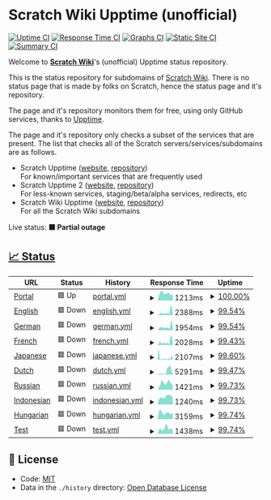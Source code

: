 # Scratch Wiki Upptime (unofficial)

[![Uptime CI](https://github.com/Hans5958/Scratch-Wiki-Upptime/workflows/Uptime%20CI/badge.svg)](https://github.com/Hans5958/Scratch-Wiki-Upptime/actions?query=workflow%3A%22Uptime+CI%22)
[![Response Time CI](https://github.com/Hans5958/Scratch-Wiki-Upptime/workflows/Response%20Time%20CI/badge.svg)](https://github.com/Hans5958/Scratch-Wiki-Upptime/actions?query=workflow%3A%22Response+Time+CI%22)
[![Graphs CI](https://github.com/Hans5958/Scratch-Wiki-Upptime/workflows/Graphs%20CI/badge.svg)](https://github.com/Hans5958/Scratch-Wiki-Upptime/actions?query=workflow%3A%22Graphs+CI%22)
[![Static Site CI](https://github.com/Hans5958/Scratch-Wiki-Upptime/workflows/Static%20Site%20CI/badge.svg)](https://github.com/Hans5958/Scratch-Wiki-Upptime/actions?query=workflow%3A%22Static+Site+CI%22)
[![Summary CI](https://github.com/Hans5958/Scratch-Wiki-Upptime/workflows/Summary%20CI/badge.svg)](https://github.com/Hans5958/Scratch-Wiki-Upptime/actions?query=workflow%3A%22Summary+CI%22)

Welcome to **[Scratch Wiki](https://scratch-wiki.info)**'s (unofficial) Upptime status repository.

This is the status repository for subdomains of [Scratch Wiki](https://scratch-wiki.info). There is no status page that is made by folks on Scratch, hence the status page and it's repository.

The page and it's repository monitors them for free, using only GitHub services, thanks to [Upptime](https://github.com/upptime/upptime).

The page and it's repository only checks a subset of the services that are present. The list that checks all of the Scratch servers/services/subdomains are as follows.

- Scratch Upptime ([website](https://scratch-upptime.netlify.app), [repository](https://github.com/Hans5958/Scratch-Wiki-Upptime))  
  For known/important services that are frequently used
- Scratch Upptime 2 ([website](https://scratch-upptime-2.netlify.app), [repository](https://github.com/Hans5958/Scratch-Upptime-2))  
  For less-known services, staging/beta/alpha services, redirects, etc
- Scratch Wiki Upptime ([website](https://scratch-wiki-upptime.netlify.app), [repository](https://github.com/Hans5958/Scratch-Wiki-Upptime))  
  For all the Scratch Wiki subdomains

Live status: <!--live status--> **🟧 Partial outage**

## [📈 Status](https://scratch-wiki-upptime.netlify.app)

<!--start: status pages-->
<!-- This summary is generated by Upptime (https://github.com/upptime/upptime) -->
<!-- Do not edit this manually, your changes will be overwritten -->
<!-- prettier-ignore -->
| URL | Status | History | Response Time | Uptime |
| --- | ------ | ------- | ------------- | ------ |
| <img alt="" src="https://icons.duckduckgo.com/ip3/scratch-wiki.info.ico" height="13"> [Portal](https://scratch-wiki.info) | 🟩 Up | [portal.yml](https://github.com/Hans5958/Scratch-Wiki-Upptime/commits/HEAD/history/portal.yml) | <details><summary><img alt="Response time graph" src="./graphs/portal/response-time-week.png" height="20"> 1213ms</summary><br><a href="https://scratch-wiki-upptime.netlify.app/history/portal"><img alt="Response time 2243" src="https://img.shields.io/endpoint?url=https%3A%2F%2Fraw.githubusercontent.com%2FHans5958%2FScratch-Wiki-Upptime%2FHEAD%2Fapi%2Fportal%2Fresponse-time.json"></a><br><a href="https://scratch-wiki-upptime.netlify.app/history/portal"><img alt="24-hour response time 985" src="https://img.shields.io/endpoint?url=https%3A%2F%2Fraw.githubusercontent.com%2FHans5958%2FScratch-Wiki-Upptime%2FHEAD%2Fapi%2Fportal%2Fresponse-time-day.json"></a><br><a href="https://scratch-wiki-upptime.netlify.app/history/portal"><img alt="7-day response time 1213" src="https://img.shields.io/endpoint?url=https%3A%2F%2Fraw.githubusercontent.com%2FHans5958%2FScratch-Wiki-Upptime%2FHEAD%2Fapi%2Fportal%2Fresponse-time-week.json"></a><br><a href="https://scratch-wiki-upptime.netlify.app/history/portal"><img alt="30-day response time 2277" src="https://img.shields.io/endpoint?url=https%3A%2F%2Fraw.githubusercontent.com%2FHans5958%2FScratch-Wiki-Upptime%2FHEAD%2Fapi%2Fportal%2Fresponse-time-month.json"></a><br><a href="https://scratch-wiki-upptime.netlify.app/history/portal"><img alt="1-year response time 2417" src="https://img.shields.io/endpoint?url=https%3A%2F%2Fraw.githubusercontent.com%2FHans5958%2FScratch-Wiki-Upptime%2FHEAD%2Fapi%2Fportal%2Fresponse-time-year.json"></a></details> | <details><summary><a href="https://scratch-wiki-upptime.netlify.app/history/portal">100.00%</a></summary><a href="https://scratch-wiki-upptime.netlify.app/history/portal"><img alt="All-time uptime 99.35%" src="https://img.shields.io/endpoint?url=https%3A%2F%2Fraw.githubusercontent.com%2FHans5958%2FScratch-Wiki-Upptime%2FHEAD%2Fapi%2Fportal%2Fuptime.json"></a><br><a href="https://scratch-wiki-upptime.netlify.app/history/portal"><img alt="24-hour uptime 100.00%" src="https://img.shields.io/endpoint?url=https%3A%2F%2Fraw.githubusercontent.com%2FHans5958%2FScratch-Wiki-Upptime%2FHEAD%2Fapi%2Fportal%2Fuptime-day.json"></a><br><a href="https://scratch-wiki-upptime.netlify.app/history/portal"><img alt="7-day uptime 100.00%" src="https://img.shields.io/endpoint?url=https%3A%2F%2Fraw.githubusercontent.com%2FHans5958%2FScratch-Wiki-Upptime%2FHEAD%2Fapi%2Fportal%2Fuptime-week.json"></a><br><a href="https://scratch-wiki-upptime.netlify.app/history/portal"><img alt="30-day uptime 75.37%" src="https://img.shields.io/endpoint?url=https%3A%2F%2Fraw.githubusercontent.com%2FHans5958%2FScratch-Wiki-Upptime%2FHEAD%2Fapi%2Fportal%2Fuptime-month.json"></a><br><a href="https://scratch-wiki-upptime.netlify.app/history/portal"><img alt="1-year uptime 97.80%" src="https://img.shields.io/endpoint?url=https%3A%2F%2Fraw.githubusercontent.com%2FHans5958%2FScratch-Wiki-Upptime%2FHEAD%2Fapi%2Fportal%2Fuptime-year.json"></a></details>
| <img alt="" src="https://icons.duckduckgo.com/ip3/en.scratch-wiki.info.ico" height="13"> [English](https://en.scratch-wiki.info) | 🟥 Down | [english.yml](https://github.com/Hans5958/Scratch-Wiki-Upptime/commits/HEAD/history/english.yml) | <details><summary><img alt="Response time graph" src="./graphs/english/response-time-week.png" height="20"> 2388ms</summary><br><a href="https://scratch-wiki-upptime.netlify.app/history/english"><img alt="Response time 2936" src="https://img.shields.io/endpoint?url=https%3A%2F%2Fraw.githubusercontent.com%2FHans5958%2FScratch-Wiki-Upptime%2FHEAD%2Fapi%2Fenglish%2Fresponse-time.json"></a><br><a href="https://scratch-wiki-upptime.netlify.app/history/english"><img alt="24-hour response time 1860" src="https://img.shields.io/endpoint?url=https%3A%2F%2Fraw.githubusercontent.com%2FHans5958%2FScratch-Wiki-Upptime%2FHEAD%2Fapi%2Fenglish%2Fresponse-time-day.json"></a><br><a href="https://scratch-wiki-upptime.netlify.app/history/english"><img alt="7-day response time 2388" src="https://img.shields.io/endpoint?url=https%3A%2F%2Fraw.githubusercontent.com%2FHans5958%2FScratch-Wiki-Upptime%2FHEAD%2Fapi%2Fenglish%2Fresponse-time-week.json"></a><br><a href="https://scratch-wiki-upptime.netlify.app/history/english"><img alt="30-day response time 5640" src="https://img.shields.io/endpoint?url=https%3A%2F%2Fraw.githubusercontent.com%2FHans5958%2FScratch-Wiki-Upptime%2FHEAD%2Fapi%2Fenglish%2Fresponse-time-month.json"></a><br><a href="https://scratch-wiki-upptime.netlify.app/history/english"><img alt="1-year response time 3302" src="https://img.shields.io/endpoint?url=https%3A%2F%2Fraw.githubusercontent.com%2FHans5958%2FScratch-Wiki-Upptime%2FHEAD%2Fapi%2Fenglish%2Fresponse-time-year.json"></a></details> | <details><summary><a href="https://scratch-wiki-upptime.netlify.app/history/english">99.54%</a></summary><a href="https://scratch-wiki-upptime.netlify.app/history/english"><img alt="All-time uptime 99.92%" src="https://img.shields.io/endpoint?url=https%3A%2F%2Fraw.githubusercontent.com%2FHans5958%2FScratch-Wiki-Upptime%2FHEAD%2Fapi%2Fenglish%2Fuptime.json"></a><br><a href="https://scratch-wiki-upptime.netlify.app/history/english"><img alt="24-hour uptime 97.87%" src="https://img.shields.io/endpoint?url=https%3A%2F%2Fraw.githubusercontent.com%2FHans5958%2FScratch-Wiki-Upptime%2FHEAD%2Fapi%2Fenglish%2Fuptime-day.json"></a><br><a href="https://scratch-wiki-upptime.netlify.app/history/english"><img alt="7-day uptime 99.54%" src="https://img.shields.io/endpoint?url=https%3A%2F%2Fraw.githubusercontent.com%2FHans5958%2FScratch-Wiki-Upptime%2FHEAD%2Fapi%2Fenglish%2Fuptime-week.json"></a><br><a href="https://scratch-wiki-upptime.netlify.app/history/english"><img alt="30-day uptime 97.58%" src="https://img.shields.io/endpoint?url=https%3A%2F%2Fraw.githubusercontent.com%2FHans5958%2FScratch-Wiki-Upptime%2FHEAD%2Fapi%2Fenglish%2Fuptime-month.json"></a><br><a href="https://scratch-wiki-upptime.netlify.app/history/english"><img alt="1-year uptime 99.72%" src="https://img.shields.io/endpoint?url=https%3A%2F%2Fraw.githubusercontent.com%2FHans5958%2FScratch-Wiki-Upptime%2FHEAD%2Fapi%2Fenglish%2Fuptime-year.json"></a></details>
| <img alt="" src="https://icons.duckduckgo.com/ip3/de.scratch-wiki.info.ico" height="13"> [German](https://de.scratch-wiki.info) | 🟥 Down | [german.yml](https://github.com/Hans5958/Scratch-Wiki-Upptime/commits/HEAD/history/german.yml) | <details><summary><img alt="Response time graph" src="./graphs/german/response-time-week.png" height="20"> 1954ms</summary><br><a href="https://scratch-wiki-upptime.netlify.app/history/german"><img alt="Response time 2954" src="https://img.shields.io/endpoint?url=https%3A%2F%2Fraw.githubusercontent.com%2FHans5958%2FScratch-Wiki-Upptime%2FHEAD%2Fapi%2Fgerman%2Fresponse-time.json"></a><br><a href="https://scratch-wiki-upptime.netlify.app/history/german"><img alt="24-hour response time 1443" src="https://img.shields.io/endpoint?url=https%3A%2F%2Fraw.githubusercontent.com%2FHans5958%2FScratch-Wiki-Upptime%2FHEAD%2Fapi%2Fgerman%2Fresponse-time-day.json"></a><br><a href="https://scratch-wiki-upptime.netlify.app/history/german"><img alt="7-day response time 1954" src="https://img.shields.io/endpoint?url=https%3A%2F%2Fraw.githubusercontent.com%2FHans5958%2FScratch-Wiki-Upptime%2FHEAD%2Fapi%2Fgerman%2Fresponse-time-week.json"></a><br><a href="https://scratch-wiki-upptime.netlify.app/history/german"><img alt="30-day response time 4532" src="https://img.shields.io/endpoint?url=https%3A%2F%2Fraw.githubusercontent.com%2FHans5958%2FScratch-Wiki-Upptime%2FHEAD%2Fapi%2Fgerman%2Fresponse-time-month.json"></a><br><a href="https://scratch-wiki-upptime.netlify.app/history/german"><img alt="1-year response time 3167" src="https://img.shields.io/endpoint?url=https%3A%2F%2Fraw.githubusercontent.com%2FHans5958%2FScratch-Wiki-Upptime%2FHEAD%2Fapi%2Fgerman%2Fresponse-time-year.json"></a></details> | <details><summary><a href="https://scratch-wiki-upptime.netlify.app/history/german">99.54%</a></summary><a href="https://scratch-wiki-upptime.netlify.app/history/german"><img alt="All-time uptime 99.90%" src="https://img.shields.io/endpoint?url=https%3A%2F%2Fraw.githubusercontent.com%2FHans5958%2FScratch-Wiki-Upptime%2FHEAD%2Fapi%2Fgerman%2Fuptime.json"></a><br><a href="https://scratch-wiki-upptime.netlify.app/history/german"><img alt="24-hour uptime 97.86%" src="https://img.shields.io/endpoint?url=https%3A%2F%2Fraw.githubusercontent.com%2FHans5958%2FScratch-Wiki-Upptime%2FHEAD%2Fapi%2Fgerman%2Fuptime-day.json"></a><br><a href="https://scratch-wiki-upptime.netlify.app/history/german"><img alt="7-day uptime 99.54%" src="https://img.shields.io/endpoint?url=https%3A%2F%2Fraw.githubusercontent.com%2FHans5958%2FScratch-Wiki-Upptime%2FHEAD%2Fapi%2Fgerman%2Fuptime-week.json"></a><br><a href="https://scratch-wiki-upptime.netlify.app/history/german"><img alt="30-day uptime 97.45%" src="https://img.shields.io/endpoint?url=https%3A%2F%2Fraw.githubusercontent.com%2FHans5958%2FScratch-Wiki-Upptime%2FHEAD%2Fapi%2Fgerman%2Fuptime-month.json"></a><br><a href="https://scratch-wiki-upptime.netlify.app/history/german"><img alt="1-year uptime 99.67%" src="https://img.shields.io/endpoint?url=https%3A%2F%2Fraw.githubusercontent.com%2FHans5958%2FScratch-Wiki-Upptime%2FHEAD%2Fapi%2Fgerman%2Fuptime-year.json"></a></details>
| <img alt="" src="https://icons.duckduckgo.com/ip3/fr.scratch-wiki.info.ico" height="13"> [French](https://fr.scratch-wiki.info) | 🟥 Down | [french.yml](https://github.com/Hans5958/Scratch-Wiki-Upptime/commits/HEAD/history/french.yml) | <details><summary><img alt="Response time graph" src="./graphs/french/response-time-week.png" height="20"> 2028ms</summary><br><a href="https://scratch-wiki-upptime.netlify.app/history/french"><img alt="Response time 2653" src="https://img.shields.io/endpoint?url=https%3A%2F%2Fraw.githubusercontent.com%2FHans5958%2FScratch-Wiki-Upptime%2FHEAD%2Fapi%2Ffrench%2Fresponse-time.json"></a><br><a href="https://scratch-wiki-upptime.netlify.app/history/french"><img alt="24-hour response time 1474" src="https://img.shields.io/endpoint?url=https%3A%2F%2Fraw.githubusercontent.com%2FHans5958%2FScratch-Wiki-Upptime%2FHEAD%2Fapi%2Ffrench%2Fresponse-time-day.json"></a><br><a href="https://scratch-wiki-upptime.netlify.app/history/french"><img alt="7-day response time 2028" src="https://img.shields.io/endpoint?url=https%3A%2F%2Fraw.githubusercontent.com%2FHans5958%2FScratch-Wiki-Upptime%2FHEAD%2Fapi%2Ffrench%2Fresponse-time-week.json"></a><br><a href="https://scratch-wiki-upptime.netlify.app/history/french"><img alt="30-day response time 4574" src="https://img.shields.io/endpoint?url=https%3A%2F%2Fraw.githubusercontent.com%2FHans5958%2FScratch-Wiki-Upptime%2FHEAD%2Fapi%2Ffrench%2Fresponse-time-month.json"></a><br><a href="https://scratch-wiki-upptime.netlify.app/history/french"><img alt="1-year response time 2846" src="https://img.shields.io/endpoint?url=https%3A%2F%2Fraw.githubusercontent.com%2FHans5958%2FScratch-Wiki-Upptime%2FHEAD%2Fapi%2Ffrench%2Fresponse-time-year.json"></a></details> | <details><summary><a href="https://scratch-wiki-upptime.netlify.app/history/french">99.43%</a></summary><a href="https://scratch-wiki-upptime.netlify.app/history/french"><img alt="All-time uptime 99.91%" src="https://img.shields.io/endpoint?url=https%3A%2F%2Fraw.githubusercontent.com%2FHans5958%2FScratch-Wiki-Upptime%2FHEAD%2Fapi%2Ffrench%2Fuptime.json"></a><br><a href="https://scratch-wiki-upptime.netlify.app/history/french"><img alt="24-hour uptime 97.86%" src="https://img.shields.io/endpoint?url=https%3A%2F%2Fraw.githubusercontent.com%2FHans5958%2FScratch-Wiki-Upptime%2FHEAD%2Fapi%2Ffrench%2Fuptime-day.json"></a><br><a href="https://scratch-wiki-upptime.netlify.app/history/french"><img alt="7-day uptime 99.43%" src="https://img.shields.io/endpoint?url=https%3A%2F%2Fraw.githubusercontent.com%2FHans5958%2FScratch-Wiki-Upptime%2FHEAD%2Fapi%2Ffrench%2Fuptime-week.json"></a><br><a href="https://scratch-wiki-upptime.netlify.app/history/french"><img alt="30-day uptime 97.24%" src="https://img.shields.io/endpoint?url=https%3A%2F%2Fraw.githubusercontent.com%2FHans5958%2FScratch-Wiki-Upptime%2FHEAD%2Fapi%2Ffrench%2Fuptime-month.json"></a><br><a href="https://scratch-wiki-upptime.netlify.app/history/french"><img alt="1-year uptime 99.68%" src="https://img.shields.io/endpoint?url=https%3A%2F%2Fraw.githubusercontent.com%2FHans5958%2FScratch-Wiki-Upptime%2FHEAD%2Fapi%2Ffrench%2Fuptime-year.json"></a></details>
| <img alt="" src="https://icons.duckduckgo.com/ip3/ja.scratch-wiki.info.ico" height="13"> [Japanese](https://ja.scratch-wiki.info) | 🟥 Down | [japanese.yml](https://github.com/Hans5958/Scratch-Wiki-Upptime/commits/HEAD/history/japanese.yml) | <details><summary><img alt="Response time graph" src="./graphs/japanese/response-time-week.png" height="20"> 2107ms</summary><br><a href="https://scratch-wiki-upptime.netlify.app/history/japanese"><img alt="Response time 2358" src="https://img.shields.io/endpoint?url=https%3A%2F%2Fraw.githubusercontent.com%2FHans5958%2FScratch-Wiki-Upptime%2FHEAD%2Fapi%2Fjapanese%2Fresponse-time.json"></a><br><a href="https://scratch-wiki-upptime.netlify.app/history/japanese"><img alt="24-hour response time 1160" src="https://img.shields.io/endpoint?url=https%3A%2F%2Fraw.githubusercontent.com%2FHans5958%2FScratch-Wiki-Upptime%2FHEAD%2Fapi%2Fjapanese%2Fresponse-time-day.json"></a><br><a href="https://scratch-wiki-upptime.netlify.app/history/japanese"><img alt="7-day response time 2107" src="https://img.shields.io/endpoint?url=https%3A%2F%2Fraw.githubusercontent.com%2FHans5958%2FScratch-Wiki-Upptime%2FHEAD%2Fapi%2Fjapanese%2Fresponse-time-week.json"></a><br><a href="https://scratch-wiki-upptime.netlify.app/history/japanese"><img alt="30-day response time 4129" src="https://img.shields.io/endpoint?url=https%3A%2F%2Fraw.githubusercontent.com%2FHans5958%2FScratch-Wiki-Upptime%2FHEAD%2Fapi%2Fjapanese%2Fresponse-time-month.json"></a><br><a href="https://scratch-wiki-upptime.netlify.app/history/japanese"><img alt="1-year response time 2563" src="https://img.shields.io/endpoint?url=https%3A%2F%2Fraw.githubusercontent.com%2FHans5958%2FScratch-Wiki-Upptime%2FHEAD%2Fapi%2Fjapanese%2Fresponse-time-year.json"></a></details> | <details><summary><a href="https://scratch-wiki-upptime.netlify.app/history/japanese">99.60%</a></summary><a href="https://scratch-wiki-upptime.netlify.app/history/japanese"><img alt="All-time uptime 99.33%" src="https://img.shields.io/endpoint?url=https%3A%2F%2Fraw.githubusercontent.com%2FHans5958%2FScratch-Wiki-Upptime%2FHEAD%2Fapi%2Fjapanese%2Fuptime.json"></a><br><a href="https://scratch-wiki-upptime.netlify.app/history/japanese"><img alt="24-hour uptime 99.07%" src="https://img.shields.io/endpoint?url=https%3A%2F%2Fraw.githubusercontent.com%2FHans5958%2FScratch-Wiki-Upptime%2FHEAD%2Fapi%2Fjapanese%2Fuptime-day.json"></a><br><a href="https://scratch-wiki-upptime.netlify.app/history/japanese"><img alt="7-day uptime 99.60%" src="https://img.shields.io/endpoint?url=https%3A%2F%2Fraw.githubusercontent.com%2FHans5958%2FScratch-Wiki-Upptime%2FHEAD%2Fapi%2Fjapanese%2Fuptime-week.json"></a><br><a href="https://scratch-wiki-upptime.netlify.app/history/japanese"><img alt="30-day uptime 74.58%" src="https://img.shields.io/endpoint?url=https%3A%2F%2Fraw.githubusercontent.com%2FHans5958%2FScratch-Wiki-Upptime%2FHEAD%2Fapi%2Fjapanese%2Fuptime-month.json"></a><br><a href="https://scratch-wiki-upptime.netlify.app/history/japanese"><img alt="1-year uptime 97.74%" src="https://img.shields.io/endpoint?url=https%3A%2F%2Fraw.githubusercontent.com%2FHans5958%2FScratch-Wiki-Upptime%2FHEAD%2Fapi%2Fjapanese%2Fuptime-year.json"></a></details>
| <img alt="" src="https://icons.duckduckgo.com/ip3/nl.scratch-wiki.info.ico" height="13"> [Dutch](https://nl.scratch-wiki.info) | 🟥 Down | [dutch.yml](https://github.com/Hans5958/Scratch-Wiki-Upptime/commits/HEAD/history/dutch.yml) | <details><summary><img alt="Response time graph" src="./graphs/dutch/response-time-week.png" height="20"> 5291ms</summary><br><a href="https://scratch-wiki-upptime.netlify.app/history/dutch"><img alt="Response time 2516" src="https://img.shields.io/endpoint?url=https%3A%2F%2Fraw.githubusercontent.com%2FHans5958%2FScratch-Wiki-Upptime%2FHEAD%2Fapi%2Fdutch%2Fresponse-time.json"></a><br><a href="https://scratch-wiki-upptime.netlify.app/history/dutch"><img alt="24-hour response time 1027" src="https://img.shields.io/endpoint?url=https%3A%2F%2Fraw.githubusercontent.com%2FHans5958%2FScratch-Wiki-Upptime%2FHEAD%2Fapi%2Fdutch%2Fresponse-time-day.json"></a><br><a href="https://scratch-wiki-upptime.netlify.app/history/dutch"><img alt="7-day response time 5291" src="https://img.shields.io/endpoint?url=https%3A%2F%2Fraw.githubusercontent.com%2FHans5958%2FScratch-Wiki-Upptime%2FHEAD%2Fapi%2Fdutch%2Fresponse-time-week.json"></a><br><a href="https://scratch-wiki-upptime.netlify.app/history/dutch"><img alt="30-day response time 5120" src="https://img.shields.io/endpoint?url=https%3A%2F%2Fraw.githubusercontent.com%2FHans5958%2FScratch-Wiki-Upptime%2FHEAD%2Fapi%2Fdutch%2Fresponse-time-month.json"></a><br><a href="https://scratch-wiki-upptime.netlify.app/history/dutch"><img alt="1-year response time 2777" src="https://img.shields.io/endpoint?url=https%3A%2F%2Fraw.githubusercontent.com%2FHans5958%2FScratch-Wiki-Upptime%2FHEAD%2Fapi%2Fdutch%2Fresponse-time-year.json"></a></details> | <details><summary><a href="https://scratch-wiki-upptime.netlify.app/history/dutch">99.47%</a></summary><a href="https://scratch-wiki-upptime.netlify.app/history/dutch"><img alt="All-time uptime 99.90%" src="https://img.shields.io/endpoint?url=https%3A%2F%2Fraw.githubusercontent.com%2FHans5958%2FScratch-Wiki-Upptime%2FHEAD%2Fapi%2Fdutch%2Fuptime.json"></a><br><a href="https://scratch-wiki-upptime.netlify.app/history/dutch"><img alt="24-hour uptime 98.04%" src="https://img.shields.io/endpoint?url=https%3A%2F%2Fraw.githubusercontent.com%2FHans5958%2FScratch-Wiki-Upptime%2FHEAD%2Fapi%2Fdutch%2Fuptime-day.json"></a><br><a href="https://scratch-wiki-upptime.netlify.app/history/dutch"><img alt="7-day uptime 99.47%" src="https://img.shields.io/endpoint?url=https%3A%2F%2Fraw.githubusercontent.com%2FHans5958%2FScratch-Wiki-Upptime%2FHEAD%2Fapi%2Fdutch%2Fuptime-week.json"></a><br><a href="https://scratch-wiki-upptime.netlify.app/history/dutch"><img alt="30-day uptime 97.64%" src="https://img.shields.io/endpoint?url=https%3A%2F%2Fraw.githubusercontent.com%2FHans5958%2FScratch-Wiki-Upptime%2FHEAD%2Fapi%2Fdutch%2Fuptime-month.json"></a><br><a href="https://scratch-wiki-upptime.netlify.app/history/dutch"><img alt="1-year uptime 99.67%" src="https://img.shields.io/endpoint?url=https%3A%2F%2Fraw.githubusercontent.com%2FHans5958%2FScratch-Wiki-Upptime%2FHEAD%2Fapi%2Fdutch%2Fuptime-year.json"></a></details>
| <img alt="" src="https://icons.duckduckgo.com/ip3/ru.scratch-wiki.info.ico" height="13"> [Russian](https://ru.scratch-wiki.info) | 🟥 Down | [russian.yml](https://github.com/Hans5958/Scratch-Wiki-Upptime/commits/HEAD/history/russian.yml) | <details><summary><img alt="Response time graph" src="./graphs/russian/response-time-week.png" height="20"> 1421ms</summary><br><a href="https://scratch-wiki-upptime.netlify.app/history/russian"><img alt="Response time 2148" src="https://img.shields.io/endpoint?url=https%3A%2F%2Fraw.githubusercontent.com%2FHans5958%2FScratch-Wiki-Upptime%2FHEAD%2Fapi%2Frussian%2Fresponse-time.json"></a><br><a href="https://scratch-wiki-upptime.netlify.app/history/russian"><img alt="24-hour response time 1179" src="https://img.shields.io/endpoint?url=https%3A%2F%2Fraw.githubusercontent.com%2FHans5958%2FScratch-Wiki-Upptime%2FHEAD%2Fapi%2Frussian%2Fresponse-time-day.json"></a><br><a href="https://scratch-wiki-upptime.netlify.app/history/russian"><img alt="7-day response time 1421" src="https://img.shields.io/endpoint?url=https%3A%2F%2Fraw.githubusercontent.com%2FHans5958%2FScratch-Wiki-Upptime%2FHEAD%2Fapi%2Frussian%2Fresponse-time-week.json"></a><br><a href="https://scratch-wiki-upptime.netlify.app/history/russian"><img alt="30-day response time 3530" src="https://img.shields.io/endpoint?url=https%3A%2F%2Fraw.githubusercontent.com%2FHans5958%2FScratch-Wiki-Upptime%2FHEAD%2Fapi%2Frussian%2Fresponse-time-month.json"></a><br><a href="https://scratch-wiki-upptime.netlify.app/history/russian"><img alt="1-year response time 2324" src="https://img.shields.io/endpoint?url=https%3A%2F%2Fraw.githubusercontent.com%2FHans5958%2FScratch-Wiki-Upptime%2FHEAD%2Fapi%2Frussian%2Fresponse-time-year.json"></a></details> | <details><summary><a href="https://scratch-wiki-upptime.netlify.app/history/russian">99.73%</a></summary><a href="https://scratch-wiki-upptime.netlify.app/history/russian"><img alt="All-time uptime 99.90%" src="https://img.shields.io/endpoint?url=https%3A%2F%2Fraw.githubusercontent.com%2FHans5958%2FScratch-Wiki-Upptime%2FHEAD%2Fapi%2Frussian%2Fuptime.json"></a><br><a href="https://scratch-wiki-upptime.netlify.app/history/russian"><img alt="24-hour uptime 98.08%" src="https://img.shields.io/endpoint?url=https%3A%2F%2Fraw.githubusercontent.com%2FHans5958%2FScratch-Wiki-Upptime%2FHEAD%2Fapi%2Frussian%2Fuptime-day.json"></a><br><a href="https://scratch-wiki-upptime.netlify.app/history/russian"><img alt="7-day uptime 99.73%" src="https://img.shields.io/endpoint?url=https%3A%2F%2Fraw.githubusercontent.com%2FHans5958%2FScratch-Wiki-Upptime%2FHEAD%2Fapi%2Frussian%2Fuptime-week.json"></a><br><a href="https://scratch-wiki-upptime.netlify.app/history/russian"><img alt="30-day uptime 97.58%" src="https://img.shields.io/endpoint?url=https%3A%2F%2Fraw.githubusercontent.com%2FHans5958%2FScratch-Wiki-Upptime%2FHEAD%2Fapi%2Frussian%2Fuptime-month.json"></a><br><a href="https://scratch-wiki-upptime.netlify.app/history/russian"><img alt="1-year uptime 99.66%" src="https://img.shields.io/endpoint?url=https%3A%2F%2Fraw.githubusercontent.com%2FHans5958%2FScratch-Wiki-Upptime%2FHEAD%2Fapi%2Frussian%2Fuptime-year.json"></a></details>
| <img alt="" src="https://icons.duckduckgo.com/ip3/id.scratch-wiki.info.ico" height="13"> [Indonesian](https://id.scratch-wiki.info) | 🟥 Down | [indonesian.yml](https://github.com/Hans5958/Scratch-Wiki-Upptime/commits/HEAD/history/indonesian.yml) | <details><summary><img alt="Response time graph" src="./graphs/indonesian/response-time-week.png" height="20"> 1240ms</summary><br><a href="https://scratch-wiki-upptime.netlify.app/history/indonesian"><img alt="Response time 2191" src="https://img.shields.io/endpoint?url=https%3A%2F%2Fraw.githubusercontent.com%2FHans5958%2FScratch-Wiki-Upptime%2FHEAD%2Fapi%2Findonesian%2Fresponse-time.json"></a><br><a href="https://scratch-wiki-upptime.netlify.app/history/indonesian"><img alt="24-hour response time 1133" src="https://img.shields.io/endpoint?url=https%3A%2F%2Fraw.githubusercontent.com%2FHans5958%2FScratch-Wiki-Upptime%2FHEAD%2Fapi%2Findonesian%2Fresponse-time-day.json"></a><br><a href="https://scratch-wiki-upptime.netlify.app/history/indonesian"><img alt="7-day response time 1240" src="https://img.shields.io/endpoint?url=https%3A%2F%2Fraw.githubusercontent.com%2FHans5958%2FScratch-Wiki-Upptime%2FHEAD%2Fapi%2Findonesian%2Fresponse-time-week.json"></a><br><a href="https://scratch-wiki-upptime.netlify.app/history/indonesian"><img alt="30-day response time 3934" src="https://img.shields.io/endpoint?url=https%3A%2F%2Fraw.githubusercontent.com%2FHans5958%2FScratch-Wiki-Upptime%2FHEAD%2Fapi%2Findonesian%2Fresponse-time-month.json"></a><br><a href="https://scratch-wiki-upptime.netlify.app/history/indonesian"><img alt="1-year response time 2423" src="https://img.shields.io/endpoint?url=https%3A%2F%2Fraw.githubusercontent.com%2FHans5958%2FScratch-Wiki-Upptime%2FHEAD%2Fapi%2Findonesian%2Fresponse-time-year.json"></a></details> | <details><summary><a href="https://scratch-wiki-upptime.netlify.app/history/indonesian">99.73%</a></summary><a href="https://scratch-wiki-upptime.netlify.app/history/indonesian"><img alt="All-time uptime 99.89%" src="https://img.shields.io/endpoint?url=https%3A%2F%2Fraw.githubusercontent.com%2FHans5958%2FScratch-Wiki-Upptime%2FHEAD%2Fapi%2Findonesian%2Fuptime.json"></a><br><a href="https://scratch-wiki-upptime.netlify.app/history/indonesian"><img alt="24-hour uptime 98.08%" src="https://img.shields.io/endpoint?url=https%3A%2F%2Fraw.githubusercontent.com%2FHans5958%2FScratch-Wiki-Upptime%2FHEAD%2Fapi%2Findonesian%2Fuptime-day.json"></a><br><a href="https://scratch-wiki-upptime.netlify.app/history/indonesian"><img alt="7-day uptime 99.73%" src="https://img.shields.io/endpoint?url=https%3A%2F%2Fraw.githubusercontent.com%2FHans5958%2FScratch-Wiki-Upptime%2FHEAD%2Fapi%2Findonesian%2Fuptime-week.json"></a><br><a href="https://scratch-wiki-upptime.netlify.app/history/indonesian"><img alt="30-day uptime 97.46%" src="https://img.shields.io/endpoint?url=https%3A%2F%2Fraw.githubusercontent.com%2FHans5958%2FScratch-Wiki-Upptime%2FHEAD%2Fapi%2Findonesian%2Fuptime-month.json"></a><br><a href="https://scratch-wiki-upptime.netlify.app/history/indonesian"><img alt="1-year uptime 99.64%" src="https://img.shields.io/endpoint?url=https%3A%2F%2Fraw.githubusercontent.com%2FHans5958%2FScratch-Wiki-Upptime%2FHEAD%2Fapi%2Findonesian%2Fuptime-year.json"></a></details>
| <img alt="" src="https://icons.duckduckgo.com/ip3/hu.scratch-wiki.info.ico" height="13"> [Hungarian](https://hu.scratch-wiki.info) | 🟥 Down | [hungarian.yml](https://github.com/Hans5958/Scratch-Wiki-Upptime/commits/HEAD/history/hungarian.yml) | <details><summary><img alt="Response time graph" src="./graphs/hungarian/response-time-week.png" height="20"> 3159ms</summary><br><a href="https://scratch-wiki-upptime.netlify.app/history/hungarian"><img alt="Response time 2201" src="https://img.shields.io/endpoint?url=https%3A%2F%2Fraw.githubusercontent.com%2FHans5958%2FScratch-Wiki-Upptime%2FHEAD%2Fapi%2Fhungarian%2Fresponse-time.json"></a><br><a href="https://scratch-wiki-upptime.netlify.app/history/hungarian"><img alt="24-hour response time 5222" src="https://img.shields.io/endpoint?url=https%3A%2F%2Fraw.githubusercontent.com%2FHans5958%2FScratch-Wiki-Upptime%2FHEAD%2Fapi%2Fhungarian%2Fresponse-time-day.json"></a><br><a href="https://scratch-wiki-upptime.netlify.app/history/hungarian"><img alt="7-day response time 3159" src="https://img.shields.io/endpoint?url=https%3A%2F%2Fraw.githubusercontent.com%2FHans5958%2FScratch-Wiki-Upptime%2FHEAD%2Fapi%2Fhungarian%2Fresponse-time-week.json"></a><br><a href="https://scratch-wiki-upptime.netlify.app/history/hungarian"><img alt="30-day response time 4758" src="https://img.shields.io/endpoint?url=https%3A%2F%2Fraw.githubusercontent.com%2FHans5958%2FScratch-Wiki-Upptime%2FHEAD%2Fapi%2Fhungarian%2Fresponse-time-month.json"></a><br><a href="https://scratch-wiki-upptime.netlify.app/history/hungarian"><img alt="1-year response time 2478" src="https://img.shields.io/endpoint?url=https%3A%2F%2Fraw.githubusercontent.com%2FHans5958%2FScratch-Wiki-Upptime%2FHEAD%2Fapi%2Fhungarian%2Fresponse-time-year.json"></a></details> | <details><summary><a href="https://scratch-wiki-upptime.netlify.app/history/hungarian">99.74%</a></summary><a href="https://scratch-wiki-upptime.netlify.app/history/hungarian"><img alt="All-time uptime 99.90%" src="https://img.shields.io/endpoint?url=https%3A%2F%2Fraw.githubusercontent.com%2FHans5958%2FScratch-Wiki-Upptime%2FHEAD%2Fapi%2Fhungarian%2Fuptime.json"></a><br><a href="https://scratch-wiki-upptime.netlify.app/history/hungarian"><img alt="24-hour uptime 98.17%" src="https://img.shields.io/endpoint?url=https%3A%2F%2Fraw.githubusercontent.com%2FHans5958%2FScratch-Wiki-Upptime%2FHEAD%2Fapi%2Fhungarian%2Fuptime-day.json"></a><br><a href="https://scratch-wiki-upptime.netlify.app/history/hungarian"><img alt="7-day uptime 99.74%" src="https://img.shields.io/endpoint?url=https%3A%2F%2Fraw.githubusercontent.com%2FHans5958%2FScratch-Wiki-Upptime%2FHEAD%2Fapi%2Fhungarian%2Fuptime-week.json"></a><br><a href="https://scratch-wiki-upptime.netlify.app/history/hungarian"><img alt="30-day uptime 97.60%" src="https://img.shields.io/endpoint?url=https%3A%2F%2Fraw.githubusercontent.com%2FHans5958%2FScratch-Wiki-Upptime%2FHEAD%2Fapi%2Fhungarian%2Fuptime-month.json"></a><br><a href="https://scratch-wiki-upptime.netlify.app/history/hungarian"><img alt="1-year uptime 99.67%" src="https://img.shields.io/endpoint?url=https%3A%2F%2Fraw.githubusercontent.com%2FHans5958%2FScratch-Wiki-Upptime%2FHEAD%2Fapi%2Fhungarian%2Fuptime-year.json"></a></details>
| <img alt="" src="https://icons.duckduckgo.com/ip3/test.scratch-wiki.info.ico" height="13"> [Test](https://test.scratch-wiki.info) | 🟥 Down | [test.yml](https://github.com/Hans5958/Scratch-Wiki-Upptime/commits/HEAD/history/test.yml) | <details><summary><img alt="Response time graph" src="./graphs/test/response-time-week.png" height="20"> 1438ms</summary><br><a href="https://scratch-wiki-upptime.netlify.app/history/test"><img alt="Response time 2482" src="https://img.shields.io/endpoint?url=https%3A%2F%2Fraw.githubusercontent.com%2FHans5958%2FScratch-Wiki-Upptime%2FHEAD%2Fapi%2Ftest%2Fresponse-time.json"></a><br><a href="https://scratch-wiki-upptime.netlify.app/history/test"><img alt="24-hour response time 1234" src="https://img.shields.io/endpoint?url=https%3A%2F%2Fraw.githubusercontent.com%2FHans5958%2FScratch-Wiki-Upptime%2FHEAD%2Fapi%2Ftest%2Fresponse-time-day.json"></a><br><a href="https://scratch-wiki-upptime.netlify.app/history/test"><img alt="7-day response time 1438" src="https://img.shields.io/endpoint?url=https%3A%2F%2Fraw.githubusercontent.com%2FHans5958%2FScratch-Wiki-Upptime%2FHEAD%2Fapi%2Ftest%2Fresponse-time-week.json"></a><br><a href="https://scratch-wiki-upptime.netlify.app/history/test"><img alt="30-day response time 6055" src="https://img.shields.io/endpoint?url=https%3A%2F%2Fraw.githubusercontent.com%2FHans5958%2FScratch-Wiki-Upptime%2FHEAD%2Fapi%2Ftest%2Fresponse-time-month.json"></a><br><a href="https://scratch-wiki-upptime.netlify.app/history/test"><img alt="1-year response time 2833" src="https://img.shields.io/endpoint?url=https%3A%2F%2Fraw.githubusercontent.com%2FHans5958%2FScratch-Wiki-Upptime%2FHEAD%2Fapi%2Ftest%2Fresponse-time-year.json"></a></details> | <details><summary><a href="https://scratch-wiki-upptime.netlify.app/history/test">99.74%</a></summary><a href="https://scratch-wiki-upptime.netlify.app/history/test"><img alt="All-time uptime 99.91%" src="https://img.shields.io/endpoint?url=https%3A%2F%2Fraw.githubusercontent.com%2FHans5958%2FScratch-Wiki-Upptime%2FHEAD%2Fapi%2Ftest%2Fuptime.json"></a><br><a href="https://scratch-wiki-upptime.netlify.app/history/test"><img alt="24-hour uptime 98.20%" src="https://img.shields.io/endpoint?url=https%3A%2F%2Fraw.githubusercontent.com%2FHans5958%2FScratch-Wiki-Upptime%2FHEAD%2Fapi%2Ftest%2Fuptime-day.json"></a><br><a href="https://scratch-wiki-upptime.netlify.app/history/test"><img alt="7-day uptime 99.74%" src="https://img.shields.io/endpoint?url=https%3A%2F%2Fraw.githubusercontent.com%2FHans5958%2FScratch-Wiki-Upptime%2FHEAD%2Fapi%2Ftest%2Fuptime-week.json"></a><br><a href="https://scratch-wiki-upptime.netlify.app/history/test"><img alt="30-day uptime 97.85%" src="https://img.shields.io/endpoint?url=https%3A%2F%2Fraw.githubusercontent.com%2FHans5958%2FScratch-Wiki-Upptime%2FHEAD%2Fapi%2Ftest%2Fuptime-month.json"></a><br><a href="https://scratch-wiki-upptime.netlify.app/history/test"><img alt="1-year uptime 99.68%" src="https://img.shields.io/endpoint?url=https%3A%2F%2Fraw.githubusercontent.com%2FHans5958%2FScratch-Wiki-Upptime%2FHEAD%2Fapi%2Ftest%2Fuptime-year.json"></a></details>

<!--end: status pages-->

## 📄 License

- Code: [MIT](./LICENSE)
- Data in the `./history` directory: [Open Database License](https://opendatacommons.org/licenses/odbl/1-0/)
